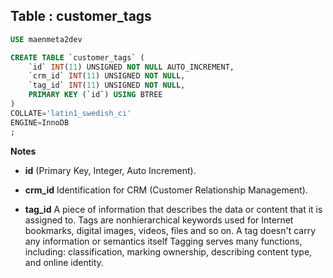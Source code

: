 Table : customer_tags
---------------------

```SQL
USE maenmeta2dev

CREATE TABLE `customer_tags` (
	`id` INT(11) UNSIGNED NOT NULL AUTO_INCREMENT,
	`crm_id` INT(11) UNSIGNED NOT NULL,
	`tag_id` INT(11) UNSIGNED NOT NULL,
	PRIMARY KEY (`id`) USING BTREE
)
COLLATE='latin1_swedish_ci'
ENGINE=InnoDB
;
```
__Notes__

+ __id__ (Primary Key, Integer, Auto Increment). 
  
+ __crm_id__ Identification for CRM (Customer Relationship Management).
  
+ __tag_id__ A piece of information that describes the data or content that it is assigned to. Tags are nonhierarchical keywords used for Internet bookmarks, digital images, videos, files and so on. A tag doesn't carry any information or semantics itself Tagging serves many functions, including: classification, marking ownership, describing content type, and online identity.